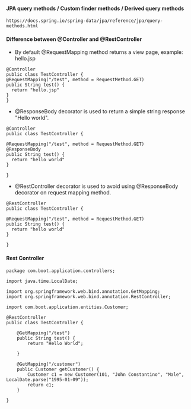 #### JPA query methods / Custom finder methods / Derived query methods
```
https://docs.spring.io/spring-data/jpa/reference/jpa/query-methods.html
```

#### Difference between @Controller and @RestController
- By default @RequestMapping method returns a view page, example: hello.jsp

```
@Controller
public class TestController {
@RequestMapping("/test", method = RequestMethod.GET)
public String test() {
  return "hello.jsp"
}
}
```

- @ResponseBody decorator is used to return a simple string response "Hello world".

```
@Controller
public class TestController {

@RequestMapping("/test", method = RequestMethod.GET)
@ResponseBody
public String test() {
  return "hello world"
}

}
```

- @RestController decorator is used to avoid using @ResponseBody decorator on request mapping method.

```
@RestController
public class TestController {

@RequestMapping("/test", method = RequestMethod.GET)
public String test() {
  return "hello world"
}

}
```

#### Rest Controller

```
package com.boot.application.controllers;

import java.time.LocalDate;

import org.springframework.web.bind.annotation.GetMapping;
import org.springframework.web.bind.annotation.RestController;

import com.boot.application.entities.Customer;

@RestController
public class TestController {

	@GetMapping("/test")
	public String test() {
		return "Hello World";
		
	}
	
	@GetMapping("/customer")
	public Customer getCustomer() {
		Customer c1 = new Customer(101, "John Constantino", "Male", LocalDate.parse("1995-01-09"));
		return c1;
	}
	
}
```
